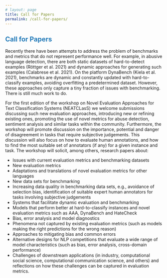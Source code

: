 ```yaml
---
# layout: page
title: Call for Papers
permalink: /call-for-papers/
---
```


## <span style="color:#267CB9"> Call for Papers </span>

Recently there have been attempts to address the problem of benchmarks and metrics that do not represent performance well. For example, in abusive language detection, there are both static datasets of hard-to-detect examples (Röttger et al. 2021) and dynamic approaches for generating such examples (Calabrese et al. 2021). On the platform DynaBench (Kiela et al. 2021), benchmarks are dynamic and constantly updated with hard-to-classify examples, avoiding overfitting a predetermined dataset. However, these approaches only capture a tiny fraction of issues with benchmarking. There is still much work to do.

For the first edition of the workshop on Novel Evaluation Approaches for Text Classification Systems (NEATCLasS) we welcome submissions discussing such new evaluation approaches, introducing new or refining existing ones, promoting the use of novel metrics for abuse detection, sentiment analysis and similar tasks within the community. Furthermore, the workshop will promote discussion on the importance, potential and danger of disagreement in tasks that require subjective judgements. This discussion will also focus on how to evaluate human annotations, and how to find the most suitable set of annotators (if any) for a given instance and task. The workshop will solicit, among others, research papers about:
* Issues with current evaluation metrics and benchmarking datasets 
* New evaluation metrics  
* Adaptations and translations of novel evaluation metrics for other languages  
* New data sets for benchmarking  
* Increasing data quality in benchmarking data sets, e.g., avoidance of selection bias, identification of suitable expert human annotators for tasks involving subjective judgements  
* Systems that facilitate dynamic evaluation and benchmarking  
* Models that perform better at hard-to-classify instances and novel evaluation metrics such as AAA, DynaBench and HateCheck  
* Bias, error analysis and model diagnostics  
* Phenomena not captured by existing evaluation metrics (such as models making the right predictions for the wrong reason)  
* Approaches to mitigating bias and common errors  
* Alternative designs for NLP competitions that evaluate a wide range of model characteristics (such as bias, error analysis, cross-domain performance)  
* Challenges of downstream applications (in industry, computational social science, computational communication science, and others) and reflections on how these challenges can be captured in evaluation metrics.